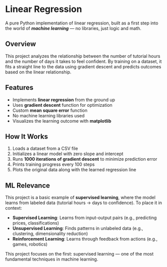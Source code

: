 # Linear Regression

A pure Python implementation of linear regression, built as a first step into the world of ***machine learning*** — no libraries, just logic and math.

## Overview

This project analyzes the relationship between the number of tutorial hours and the number of days it takes to feel confident. By training on a dataset, it fits a straight line to the data using gradient descent and predicts outcomes based on the linear relationship.

## Features

* Implements **linear regression** from the ground up
* Uses **gradient descent** function for optimization
* Custom **mean square error** function
* No machine learning libraries used
* Visualizes the learning outcome with **matplotlib**

## How It Works

1. Loads a dataset from a CSV file
2. Initializes a linear model with zero slope and intercept
3. Runs **1000 iterations of gradient descent** to minimize prediction error
4. Prints training progress every 100 steps
5. Plots the original data along with the learned regression line

## ML Relevance

This project is a basic example of **supervised learning**, where the model learns from labeled data (tutorial hours → days to confidence).
To place it in context:

* **Supervised Learning**: Learns from input-output pairs (e.g., predicting prices, classifications)
* **Unsupervised Learning**: Finds patterns in unlabeled data (e.g., clustering, dimensionality reduction)
* **Reinforcement Learning**: Learns through feedback from actions (e.g., games, robotics)

This project focuses on the first: supervised learning — one of the most fundamental techniques in machine learning.
